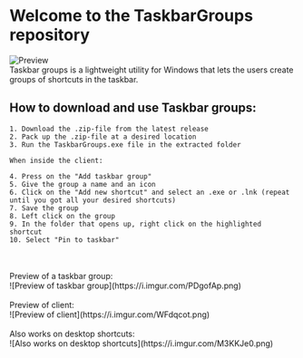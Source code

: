 # Welcome to the TaskbarGroups repository

![Preview](https://user-images.githubusercontent.com/72186578/103042195-1a53f000-4579-11eb-839b-bb678d854aa3.png)
<br>
Taskbar groups is a lightweight utility for Windows that lets the users create groups of shortcuts in the taskbar.
<br>

## How to download and use Taskbar groups:
    1. Download the .zip-file from the latest release
    2. Pack up the .zip-file at a desired location
    3. Run the TaskbarGroups.exe file in the extracted folder

    When inside the client:

    4. Press on the "Add taskbar group"
    5. Give the group a name and an icon
    6. Click on the "Add new shortcut" and select an .exe or .lnk (repeat until you got all your desired shortcuts)
    7. Save the group
    8. Left click on the group
    9. In the folder that opens up, right click on the highlighted shortcut
    10. Select "Pin to taskbar"
<br>
<br>
Preview of a taskbar group:
<br>
![Preview of taskbar group](https://i.imgur.com/PDgofAp.png)
<br><br>
Preview of client:
<br>
![Preview of client](https://i.imgur.com/WFdqcot.png)
<br><br>
Also works on desktop shortcuts:
<br>
![Also works on desktop shortcuts](https://i.imgur.com/M3KKJe0.png)
